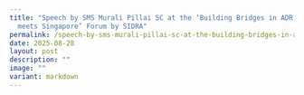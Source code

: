 ```yaml
---
title: "Speech by SMS Murali Pillai SC at the ‘Building Bridges in ADR: MENA
  meets Singapore’ Forum by SIDRA"
permalink: /speech-by-sms-murali-pillai-sc-at-the-building-bridges-in-adr-mena-meets-singapore-forum-by-sidra/
date: 2025-08-28
layout: post
description: ""
image: ""
variant: markdown
---
```

